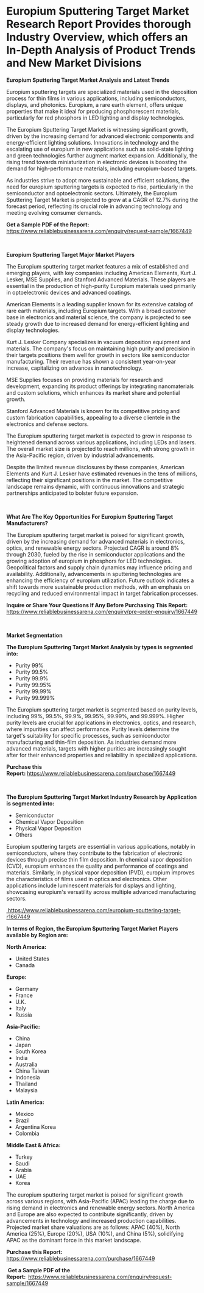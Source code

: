 <p><h1>Europium Sputtering Target Market Research Report Provides thorough Industry Overview, which offers an In-Depth Analysis of Product Trends and New Market Divisions</h1></p><p><strong>Europium Sputtering Target Market Analysis and Latest Trends</strong></p>
<p><p>Europium sputtering targets are specialized materials used in the deposition process for thin films in various applications, including semiconductors, displays, and photonics. Europium, a rare earth element, offers unique properties that make it ideal for producing phosphorescent materials, particularly for red phosphors in LED lighting and display technologies.</p><p>The Europium Sputtering Target Market is witnessing significant growth, driven by the increasing demand for advanced electronic components and energy-efficient lighting solutions. Innovations in technology and the escalating use of europium in new applications such as solid-state lighting and green technologies further augment market expansion. Additionally, the rising trend towards miniaturization in electronic devices is boosting the demand for high-performance materials, including europium-based targets.</p><p>As industries strive to adopt more sustainable and efficient solutions, the need for europium sputtering targets is expected to rise, particularly in the semiconductor and optoelectronic sectors. Ultimately, the Europium Sputtering Target Market is projected to grow at a CAGR of 12.7% during the forecast period, reflecting its crucial role in advancing technology and meeting evolving consumer demands.</p></p>
<p><strong>Get a Sample PDF of the Report:&nbsp;</strong> <a href="https://www.reliablebusinessarena.com/enquiry/request-sample/1667449?utm_campaign=3433&utm_medium=2&utm_source=Github&utm_content=ia&utm_term=18042025&utm_id=europium-sputtering-target">https://www.reliablebusinessarena.com/enquiry/request-sample/1667449</a></p>
<p>&nbsp;</p>
<p><strong>Europium Sputtering Target Major Market Players</strong></p>
<p><p>The Europium sputtering target market features a mix of established and emerging players, with key companies including American Elements, Kurt J. Lesker, MSE Supplies, and Stanford Advanced Materials. These players are essential in the production of high-purity Europium materials used primarily in optoelectronic devices and advanced coatings.</p><p>American Elements is a leading supplier known for its extensive catalog of rare earth materials, including Europium targets. With a broad customer base in electronics and material science, the company is projected to see steady growth due to increased demand for energy-efficient lighting and display technologies.</p><p>Kurt J. Lesker Company specializes in vacuum deposition equipment and materials. The company's focus on maintaining high purity and precision in their targets positions them well for growth in sectors like semiconductor manufacturing. Their revenue has shown a consistent year-on-year increase, capitalizing on advances in nanotechnology.</p><p>MSE Supplies focuses on providing materials for research and development, expanding its product offerings by integrating nanomaterials and custom solutions, which enhances its market share and potential growth.</p><p>Stanford Advanced Materials is known for its competitive pricing and custom fabrication capabilities, appealing to a diverse clientele in the electronics and defense sectors.</p><p>The Europium sputtering target market is expected to grow in response to heightened demand across various applications, including LEDs and lasers. The overall market size is projected to reach millions, with strong growth in the Asia-Pacific region, driven by industrial advancements.</p><p>Despite the limited revenue disclosures by these companies, American Elements and Kurt J. Lesker have estimated revenues in the tens of millions, reflecting their significant positions in the market. The competitive landscape remains dynamic, with continuous innovations and strategic partnerships anticipated to bolster future expansion.</p></p>
<p>&nbsp;</p>
<p><strong>What Are The Key Opportunities For Europium Sputtering Target Manufacturers?</strong></p>
<p><p>The Europium sputtering target market is poised for significant growth, driven by the increasing demand for advanced materials in electronics, optics, and renewable energy sectors. Projected CAGR is around 8% through 2030, fueled by the rise in semiconductor applications and the growing adoption of europium in phosphors for LED technologies. Geopolitical factors and supply chain dynamics may influence pricing and availability. Additionally, advancements in sputtering technologies are enhancing the efficiency of europium utilization. Future outlook indicates a shift towards more sustainable production methods, with an emphasis on recycling and reduced environmental impact in target fabrication processes.</p></p>
<p><strong>Inquire or Share Your Questions If Any Before Purchasing This Report:</strong> <a href="https://www.reliablebusinessarena.com/enquiry/pre-order-enquiry/1667449?utm_campaign=3433&utm_medium=2&utm_source=Github&utm_content=ia&utm_term=18042025&utm_id=europium-sputtering-target">https://www.reliablebusinessarena.com/enquiry/pre-order-enquiry/1667449</a></p>
<p>&nbsp;</p>
<p><strong>Market Segmentation</strong></p>
<p><strong>The Europium Sputtering Target Market Analysis by types is segmented into:</strong></p>
<p><ul><li>Purity 99%</li><li>Purity 99.5%</li><li>Purity 99.9%</li><li>Purity 99.95%</li><li>Purity 99.99%</li><li>Purity 99.999%</li></ul></p>
<p><p>The Europium sputtering target market is segmented based on purity levels, including 99%, 99.5%, 99.9%, 99.95%, 99.99%, and 99.999%. Higher purity levels are crucial for applications in electronics, optics, and research, where impurities can affect performance. Purity levels determine the target's suitability for specific processes, such as semiconductor manufacturing and thin-film deposition. As industries demand more advanced materials, targets with higher purities are increasingly sought after for their enhanced properties and reliability in specialized applications.</p></p>
<p><strong>Purchase this Report:&nbsp;</strong><a href="https://www.reliablebusinessarena.com/purchase/1667449?utm_campaign=3433&utm_medium=2&utm_source=Github&utm_content=ia&utm_term=18042025&utm_id=europium-sputtering-target">https://www.reliablebusinessarena.com/purchase/1667449</a></p>
<p>&nbsp;</p>
<p><strong>The Europium Sputtering Target Market Industry Research by Application is segmented into:</strong></p>
<p><ul><li>Semiconductor</li><li>Chemical Vapor Deposition</li><li>Physical Vapor Deposition</li><li>Others</li></ul></p>
<p><p>Europium sputtering targets are essential in various applications, notably in semiconductors, where they contribute to the fabrication of electronic devices through precise thin film deposition. In chemical vapor deposition (CVD), europium enhances the quality and performance of coatings and materials. Similarly, in physical vapor deposition (PVD), europium improves the characteristics of films used in optics and electronics. Other applications include luminescent materials for displays and lighting, showcasing europium's versatility across multiple advanced manufacturing sectors.</p></p>
<p><a href="https://www.reliablebusinessarena.com/europium-sputtering-target-r1667449?utm_campaign=3433&utm_medium=2&utm_source=Github&utm_content=ia&utm_term=18042025&utm_id=europium-sputtering-target">&nbsp;https://www.reliablebusinessarena.com/europium-sputtering-target-r1667449</a></p>
<p><strong>In terms of Region, the Europium Sputtering Target Market Players available by Region are:</strong></p>
<p>
    <p> <strong> North America: </strong>
        <ul>
            <li>United States</li>
            <li>Canada</li>
        </ul>
        </p> 
    <p> <strong> Europe: </strong>
        <ul>
            <li>Germany</li>
            <li>France</li>
            <li>U.K.</li>
            <li>Italy</li>
            <li>Russia</li>
        </ul>
        </p> 
    <p> <strong> Asia-Pacific: </strong>
        <ul>
            <li>China</li>
            <li>Japan</li>
            <li>South Korea</li>
            <li>India</li>
            <li>Australia</li>
            <li>China Taiwan</li>
            <li>Indonesia</li>
            <li>Thailand</li>
            <li>Malaysia</li>
        </ul>
        </p> 
    <p> <strong> Latin America: </strong>
        <ul>
            <li>Mexico</li>
            <li>Brazil</li>
            <li>Argentina Korea</li>
            <li>Colombia</li>
        </ul>
        </p> 
    <p> <strong> Middle East & Africa: </strong>
        <ul>
            <li>Turkey</li>
            <li>Saudi</li>
            <li>Arabia</li>
            <li>UAE</li>
            <li>Korea</li>
        </ul>
    </p>
    </p>
<p><p>The europium sputtering target market is poised for significant growth across various regions, with Asia-Pacific (APAC) leading the charge due to rising demand in electronics and renewable energy sectors. North America and Europe are also expected to contribute significantly, driven by advancements in technology and increased production capabilities. Projected market share valuations are as follows: APAC (40%), North America (25%), Europe (20%), USA (10%), and China (5%), solidifying APAC as the dominant force in this market landscape.</p></p>
<p><strong>Purchase this Report: </strong><a href="https://www.reliablebusinessarena.com/purchase/1667449?utm_campaign=3433&utm_medium=2&utm_source=Github&utm_content=ia&utm_term=18042025&utm_id=europium-sputtering-target">https://www.reliablebusinessarena.com/purchase/1667449</a></p>
<p>&nbsp;<strong>Get a Sample PDF of the Report:&nbsp;&nbsp;</strong><a href="https://www.reliablebusinessarena.com/enquiry/request-sample/1667449?utm_campaign=3433&utm_medium=2&utm_source=Github&utm_content=ia&utm_term=18042025&utm_id=europium-sputtering-target">https://www.reliablebusinessarena.com/enquiry/request-sample/1667449</a></p>
<p><strong></strong></p>
<p><p></p><p></p><p></p></p>
